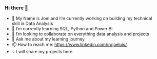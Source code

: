 ### Hi there 👋



- 🔭 My Name is Joel and I’m currently working on building my technical skill in Data Analysis
- 🌱 I’m currently learning SQL, Python and Power BI
- 👯 I’m looking to collaborate on everything data analysis and projects
- 💬 Ask me about my learning journey
- 📫 How to reach me: https://www.linkedin.com/in/joeluis/
- 💡 I will share my projects here.
